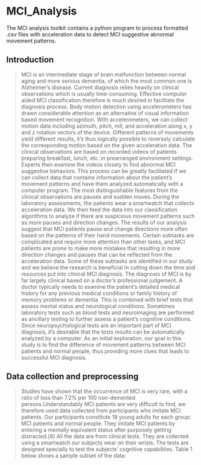 # MCI_Analysis
The MCI analysis toolkit contains a python program to process formatted .csv files with acceleration data to detect MCI suggestive abnormal movement patterns.

## Introduction

>MCI is an intermediate stage of brain malfunction between normal aging and more serious
dementia, of which the most common one is Alzheimer’s disease. Current diagnosis relies
heavily on clinical observations which is usually time-consuming. Effective computer aided MCI
classification therefore is much desired in facilitate the diagnosis process.
Body motion detection using accelerometers has drawn considerable attention as an alternative
of visual information based movement recognition. With accelerometers, we can collect motion
data including azimuth, pitch, roll, and acceleration along x, y and z rotation vectors of the
device. Different patterns of movements yield different results, it’s thus logically possible to
reversely calculate the corresponding motion based on the given acceleration data.
The clinical observations are based on recorded videos of patients preparing breakfast, lunch, etc.
in prearranged environment settings. Experts then examine the videos closely to find abnormal
MCI suggestive behaviors. This process can be greatly facilitated if we can collect data that
contains information about the patient’s movement patterns and have them analyzed
automatically with a computer program. The most distinguishable features from the clinical
observations are pauses and sudden moves. During the laboratory assessments, the patients wear
a smartwatch that collects acceleration data. We then feed the data into our classification
algorithms to analyze if there are suspicious movement patterns such as more pauses and
direction changes. The results of our analysis suggest that MCI patients pause and change
directions more often based on the patterns of their hand movements. Certain subtasks are
complicated and require more attention than other tasks, and MCI patients are prone to make
more mistakes that resulting in more direction changes and pauses that can be reflected from the
acceleration data. Some of these subtasks are identified in our study and we believe the research
is beneficial in cutting down the time and resources put into clinical MCI diagnosis.
The diagnosis of MCI is by far largely clinical based on a doctor’s professional judgement. A
doctor typically needs to examine the patient’s detailed medical history for any previous medical
conditions or family history of memory problems or dementia. This is combined with brief tests
that assess mental status and neurological conditions. Sometimes laboratory tests such as blood
tests and neuroimaging are performed as ancillary testing to further assess a patient’s cognitive
conditions. Since neuropsychological tests are an important part of MCI diagnosis, it’s desirable
that the tests results can be automatically analyzed by a computer. As an initial exploration, our
goal in this study is to find the difference of movement patterns between MCI patients and
normal people, thus providing more clues that leads to successful MCI diagnosis.

## Data collection and preprocessing
>Studies have shown that the occurrence of MCI is very rare, with a ratio of less than 7.2% per
100 non-demented persons.Understandably MCI patients are very difficult to find, we
therefore used data collected from participants who imitate MCI patients. Our participants
constitute 18 young adults for each group: MCI patients and normal people. They imitate MCI
patients by entering a mentally equivalent status after purposely getting distracted.[8]
All the data are from clinical tests. They are collected using a smartwatch our subjects wear on
their wrists. The tests are designed specially to test the subjects’ cognitive capabilities. Table 1
below shows a sample subset of the data:
